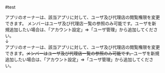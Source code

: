 #test

アプリのオーナーは、該当アプリに対して、ユーザ及び代理店の閲覧権限を変更できます。 メンバーはユーザ及び代理店一覧の参照のみ可能です。ユーザを新規追加したい場合は、「アカウント設定」⇒「ユーザ管理」から追加してください。  
↓   
アプリのオーナーは、該当アプリに対して、ユーザ及び代理店の閲覧権限を変更できます。~~メンバーはユーザ及び代理店一覧の参照のみ可能です。~~ユーザを新規追加したい場合は、「アカウント設定」⇒「ユーザ管理」から追加してください。

